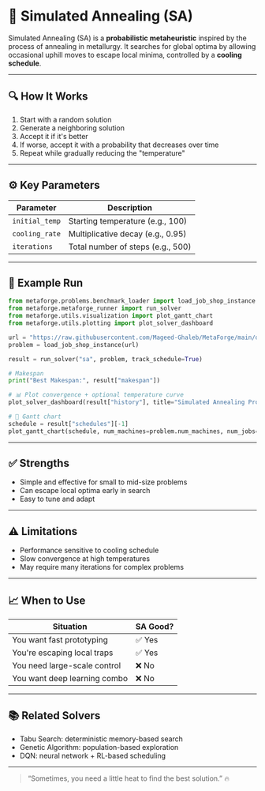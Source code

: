 # 🧊 Simulated Annealing (SA)

Simulated Annealing (SA) is a **probabilistic metaheuristic** inspired by the process of annealing in metallurgy. It searches for global optima by allowing occasional uphill moves to escape local minima, controlled by a **cooling schedule**.

---

## 🔍 How It Works

1. Start with a random solution
2. Generate a neighboring solution
3. Accept it if it's better
4. If worse, accept it with a probability that decreases over time
5. Repeat while gradually reducing the "temperature"

---

## ⚙️ Key Parameters

| Parameter       | Description                            |
|----------------|----------------------------------------|
| `initial_temp`  | Starting temperature (e.g., 100)       |
| `cooling_rate`  | Multiplicative decay (e.g., 0.95)      |
| `iterations`    | Total number of steps (e.g., 500)      |

---

## 🚀 Example Run

```python
from metaforge.problems.benchmark_loader import load_job_shop_instance
from metaforge.metaforge_runner import run_solver
from metaforge.utils.visualization import plot_gantt_chart
from metaforge.utils.plotting import plot_solver_dashboard

url = "https://raw.githubusercontent.com/Mageed-Ghaleb/MetaForge/main/data/benchmarks/ft06.txt"
problem = load_job_shop_instance(url)

result = run_solver("sa", problem, track_schedule=True)

# Makespan
print("Best Makespan:", result["makespan"])

# 📊 Plot convergence + optional temperature curve
plot_solver_dashboard(result["history"], title="Simulated Annealing Progress", solver_name="SA")

# 🏁 Gantt chart
schedule = result["schedules"][-1]
plot_gantt_chart(schedule, num_machines=problem.num_machines, num_jobs=len(problem.jobs))
```

---

## ✅ Strengths

- Simple and effective for small to mid-size problems
- Can escape local optima early in search
- Easy to tune and adapt

---

## ⚠️ Limitations

- Performance sensitive to cooling schedule
- Slow convergence at high temperatures
- May require many iterations for complex problems

---

## 📈 When to Use

| Situation                     | SA Good? |
|------------------------------|----------|
| You want fast prototyping    | ✅ Yes   |
| You're escaping local traps  | ✅ Yes   |
| You need large-scale control | ❌ No    |
| You want deep learning combo | ❌ No    |

---

## 📚 Related Solvers

- Tabu Search: deterministic memory-based search
- Genetic Algorithm: population-based exploration
- DQN: neural network + RL-based scheduling

---

> “Sometimes, you need a little heat to find the best solution.” 🔥

